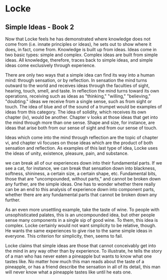 # Locke

## Simple Ideas - Book 2

Now that Locke feels he has demonstrated where knowledge does not come from (i.e. innate principles or ideas), he sets out to show where it does, in fact, come from. 
Knowledge is built up from ideas. Ideas come in two basic types: simple and complex. Complex ideas are built from simple ideas. All knowledge, therefore, traces back to simple ideas, and simple ideas come exclusively through experience.

There are only two ways that a simple idea can find its way into a human mind: through sensation, or by reflection. In sensation the mind turns outward to the world and receives ideas through the faculties of sight, hearing, touch, smell, and taste. In reflection the mind turns toward its own operations, receiving such as ideas as "thinking," "willing," "believing," "doubting." ideas we receive from a single sense, such as from sight or touch. The idea of blue and of the sound of a trumpet would be examples of ideas from this category. The idea of solidity, which receives its own chapter (iv), would be another. Chapter v looks at those ideas that get into the mind through more than one sense. Shape and size, for instance, are ideas that arise both from our sense of sight and from our sense of touch.

Ideas which come into the mind through reflection are the topic of chapter vi, and chapter vii focuses on those ideas which are the product of both sensation and reflection. As examples of this last type of idea, Locke uses the ideas of unity, existence, pleasure, pain, and substance.

we can break all of our experiences down into their fundamental parts. If we see a cat, for instance, we can break that sensation down into blackness, softness, shininess, a certain size, a certain shape, etc. Fundamental bits, those that are "uncompounded, without parts," and cannot be broken down any further, are the simple ideas. 
One has to wonder whether there really can be an end to this analysis of experience down into component parts, whether there are any fundamental parts that cannot be broken down any further.

As an even more unsettling example, take the taste of wine. To people with unsophisticated palates, this is an uncompounded idea, but other people sense many components in a single sip of good wine. To them, this idea is complex. Locke certainly would not want simplicity to be relative, though. He wants the same experiences to give rise to the same simple ideas in everyone. This criterion for simplicity, then, seems to fail.

Locke claims that simple ideas are those that cannot conceivably get into the mind in any way other than by experience. To illustrate, he tells the story of a man who has never eaten a pineapple but wants to know what one tastes like. No matter how much this man reads about the taste of a pineapple, or has a friend describe the sensation in all of its detail, this man will never know what a pineapple tastes like until he eats one. 